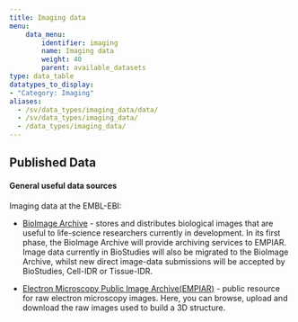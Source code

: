 ```yaml
---
title: Imaging data
menu:
    data_menu:
        identifier: imaging
        name: Imaging data
        weight: 40
        parent: available_datasets
type: data_table
datatypes_to_display:
- "Category: Imaging"
aliases:
  - /sv/data_types/imaging_data/data/
  - /sv/data_types/imaging_data/
  - /data_types/imaging_data/
---
```


## Published Data

#### General useful data sources

Imaging data at the EMBL-EBI:

* [BioImage Archive](https://www.ebi.ac.uk/bioimage-archive/) -  stores and distributes biological images that are useful to life-science researchers currently in development. In its first phase, the BioImage Archive will provide archiving services to EMPIAR. Image data currently in BioStudies will also be migrated to the BioImage Archive, whilst new direct image-data submissions will be accepted by BioStudies, Cell-IDR or Tissue-IDR.

* [Electron Microscopy Public Image Archive(EMPIAR)](https://www.ebi.ac.uk/pdbe/emdb/empiar/) - public resource for raw electron microscopy images. Here, you can browse, upload and download the raw images used to build a 3D structure.
